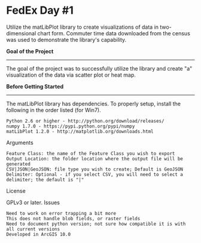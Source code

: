<h1><b>FedEx Day #1</b></h1>
Utilize the matLibPlot library to create visualizations of data in two-dimensional chart form. Commuter time data downloaded from the census was used to demonstrate the library's capability.

<b>Goal of the Project</b><hr>
The goal of the project was to successfully utilize the library and create "a" visualization of the data via scatter plot or heat map.

<b>Before Getting Started</b><hr>
The matLibPlot library has dependencies. To properly setup, install the following in the order listed (for Win7).

    Python 2.6 or higher - http://python.org/download/releases/
    numpy 1.7.0 - https://pypi.python.org/pypi/numpy
    matLibPlot 1.2.0 - http://matplotlib.org/downloads.html

Arguments

    Feature Class: the name of the Feature Class you wish to export
    Output Location: the folder location where the output file will be generated
    CSV|JSON|GeoJSON: file type you wish to create; Default is GeoJSON
    Delimiter: Optional - if you select CSV, you will need to select a delimiter; the default is "|"

License

GPLv3 or later.
Issues

    Need to work on error trapping a bit more
    This does not handle blob fields, or raster fields
    Need to document python version; not sure how compatible it is with all current versions
    Developed in ArcGIS 10.0

